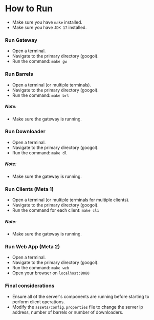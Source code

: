 # How to Run

- Make sure you have `make` installed.
- Make sure you have `JDK 17` installed.

### Run Gateway

- Open a terminal.
- Navigate to the primary directory (googol).
- Run the command: `make gw`

### Run Barrels

- Open a terminal (or multiple terminals).
- Navigate to the primary directory (googol).
- Run the command: `make brl`

##### Note:

- Make sure the gateway is running.

### Run Downloader

- Open a terminal.
- Navigate to the primary directory (googol).
- Run the command: `make dl`

##### Note:

- Make sure the gateway is running.

### Run Clients (Meta 1)

- Open a terminal (or multiple terminals for multiple clients).
- Navigate to the primary directory (googol).
- Run the command for each client: `make cli`

##### Note:

- Make sure the gateway is running.

### Run Web App (Meta 2)

- Open a terminal.
- Navigate to the primary directory (googol).
- Run the command: `make web`
- Open your browser on `localhost:8080`

### Final considerations

- Ensure all of the server's components are running before starting to perform client operations.
- Modify the `assets/config.properties` file to change the server ip address, number of barrels or number of downloaders.
